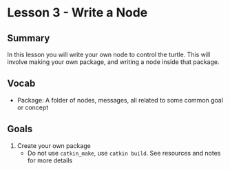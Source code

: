 # Lesson 3 - Write a Node

## Summary
In this lesson you will write your own node to control the turtle. This will involve making your own package,
and writing a node inside that package.

## Vocab
- Package: A folder of nodes, messages, all related to some common goal or concept

## Goals
1. Create your own package
   - Do not use `catkin_make`, use `catkin build`. See resources and notes for more details
